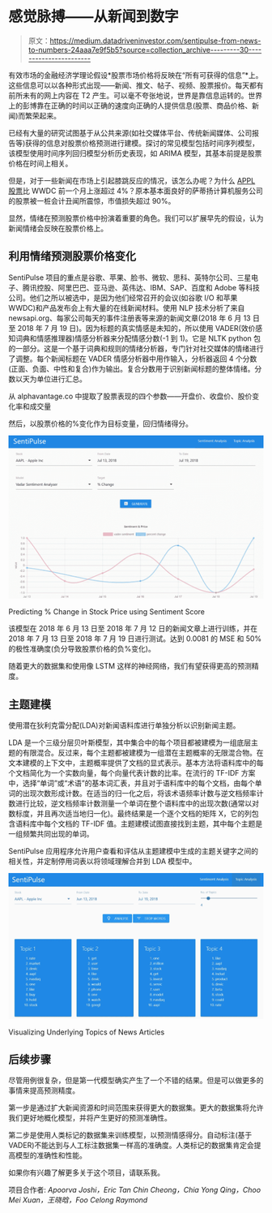 # 感觉脉搏——从新闻到数字

> 原文：<https://medium.datadriveninvestor.com/sentipulse-from-news-to-numbers-24aaa7e9f5b5?source=collection_archive---------30----------------------->

有效市场的金融经济学理论假设*股票市场价格将反映在“所有可获得的信息”*上。这些信息可以以各种形式出现——新闻、推文、帖子、视频、股票报价。每天都有前所未有的网上内容在 T2 产生。可以毫不夸张地说，世界是靠信息运转的。世界上的彭博靠在正确的时间以正确的速度向正确的人提供信息(股票、商品价格、新闻)而繁荣起来。

已经有大量的研究试图基于从公共来源(如社交媒体平台、传统新闻媒体、公司报告等)获得的信息对股票价格预测进行建模。探讨的常见模型包括时间序列模型，该模型使用时间序列回归模型分析历史表现，如 ARIMA 模型，其基本前提是股票价格在时间上相关。

但是，对于一些新闻在市场上引起膝跳反应的情况，该怎么办呢？为什么 [APPL 股票](https://www.investors.com/news/technology/click/apple-stock-record-high-wwdc/)比 WWDC 前一个月上涨超过 4%？原本基本面良好的萨蒂扬计算机服务公司的股票被一桩会计丑闻所震惊，市值损失超过 90%。

显然，情绪在预测股票价格中扮演着重要的角色。我们可以扩展早先的假设，认为新闻情绪会反映在股票价格上。

## 利用情绪预测股票价格变化

SentiPulse 项目的重点是谷歌、苹果、脸书、微软、思科、英特尔公司、三星电子、腾讯控股、阿里巴巴、亚马逊、英伟达、IBM、SAP、百度和 Adobe 等科技公司。他们之所以被选中，是因为他们经常召开的会议(如谷歌 I/O 和苹果 WWDC)和产品发布会上有大量的在线新闻材料。使用 NLP 技术分析了来自 newsapi.org、每家公司每天的事件注册表等来源的新闻文章(2018 年 6 月 13 日至 2018 年 7 月 19 日)。因为标题的真实情感是未知的，所以使用 VADER(效价感知词典和情感推理器)情感分析器来分配情感分数(-1 到 1)。它是 NLTK python 包的一部分。这是一个基于词典和规则的情绪分析器，专门针对社交媒体的情绪进行了调整。每个新闻标题在 VADER 情感分析器中用作输入，分析器返回 4 个分数(正面、负面、中性和复合)作为输出。复合分数用于识别新闻标题的整体情绪。分数以天为单位进行汇总。

从 alphavantage.co 中提取了股票表现的四个参数——开盘价、收盘价、股价变化率和成交量

然后，以股票价格的%变化作为目标变量，回归情绪得分。

![](img/8121aa973b24ad36c80be15b80832a0b.png)

Predicting % Change in Stock Price using Sentiment Score

该模型在 2018 年 6 月 13 日至 2018 年 7 月 12 日的新闻文章上进行训练，并在 2018 年 7 月 13 日至 2018 年 7 月 19 日进行测试。达到 0.0081 的 MSE 和 50%的极性准确度(负分导致股票价格的负%变化)。

随着更大的数据集和使用像 LSTM 这样的神经网络，我们有望获得更高的预测精度。

## 主题建模

使用潜在狄利克雷分配(LDA)对新闻语料库进行单独分析以识别新闻主题。

LDA 是一个三级分层贝叶斯模型，其中集合中的每个项目都被建模为一组底层主题的有限混合。反过来，每个主题都被建模为一组潜在主题概率的无限混合物。在文本建模的上下文中，主题概率提供了文档的显式表示。基本方法将语料库中的每个文档简化为一个实数向量，每个向量代表计数的比率。在流行的 TF-IDF 方案中，选择“单词”或“术语”的基本词汇表，并且对于语料库中的每个文档，由每个单词的出现次数形成计数。在适当的归一化之后，将该术语频率计数与逆文档频率计数进行比较，逆文档频率计数测量一个单词在整个语料库中的出现次数(通常以对数标度，并且再次适当地归一化)。最终结果是一个逐个文档的矩阵 X，它的列包含语料库中每个文档的 TF-IDF 值。主题建模试图直接找到主题，其中每个主题是一组频繁共同出现的单词。

SentiPulse 应用程序允许用户查看和评估从主题建模中生成的主题关键字之间的相关性，并定制停用词表以将领域理解合并到 LDA 模型中。

![](img/9eb473ad7ee1c4db8ecc1d9d6d915b62.png)

Visualizing Underlying Topics of News Articles

## 后续步骤

尽管用例很复杂，但是第一代模型确实产生了一个不错的结果。但是可以做更多的事情来提高预测精度。

第一步是通过扩大新闻资源和时间范围来获得更大的数据集。更大的数据集将允许我们更好地概化模型，并将产生更好的预测准确性。

第二步是使用人类标记的数据集来训练模型，以预测情感得分。自动标注(基于 VADER)不能达到与人工标注数据集一样高的准确度。人类标记的数据集肯定会提高模型的准确性和性能。

如果你有兴趣了解更多关于这个项目，请联系我。

项目合作者: *Apoorva Joshi，Eric Tan Chin Cheong，Chia Yong Qing，Choo Mei Xuan，王晓晗，Foo Celong Raymond*